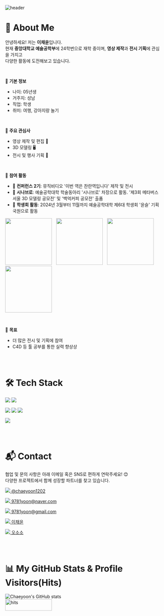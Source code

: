 ![header](https://capsule-render.vercel.app/api?type=waving&height=300&color=gradient&text=Chaeyoon's%20GITHUB&textBg=false)

# 🌟 About Me

안녕하세요! 저는 **이채윤**입니다.  
현재 **중앙대학교 예술공학부**에 24학번으로 재학 중이며, **영상 제작**과 **전시 기획**에 관심을 가지고  
다양한 활동에 도전해보고 있습니다.

<br>

📌 **기본 정보** 
- 나이: 05년생
- 거주지: 성남
- 직업: 학생
- 취미: 여행, 강아지랑 놀기

<br>

📌 **주요 관심사**  
- 영상 제작 및 편집 🎥  
- 3D 모델링 🖥️  
- 전시 및 행사 기획 🎪  

<br>

📌 **참여 활동**  
- 🎥 **컨퍼런스 2기**: 뮤직비디오 '이번 역은 찬란역입니다' 제작 및 전시  
- 🎨 **시나브로**: 예술공학대학 학술동아리 '시나브로' 차장으로 활동. '제3회 메타버스 서울 3D 모델링 공모전' 및 '백억커피 공모전' 출품  
- 🎪 **학생회 활동**: 2024년 3월부터 11월까지 예술공학대학 제6대 학생회 '윤슬' 기획국원으로 활동
<p>
  <img src="https://github.com/user-attachments/assets/5355c45a-7309-4804-a51a-9f0ab742fcc4" width="150" style="margin-right: 10px;" />
  <img src="https://github.com/user-attachments/assets/2b042924-a0de-496f-a5d1-1b56f4db8ad2" width="150" style="margin-right: 10px;" />
  <img src="https://github.com/user-attachments/assets/b1709531-eb52-48a1-a6c2-66c0cc21db49" width="150" style="margin-right: 10px;" />
  <img src="https://github.com/user-attachments/assets/03d3e25e-aae6-4c6f-b70c-527062d4b5ce" width="150" />
</p>

<br>

📌 **목표** 
- 더 많은 전시 및 기획에 참여
- C4D 등 툴 공부를 통한 실력 향상상

<br><br>


# 🛠️ Tech Stack

<p>
  <img src="https://img.shields.io/badge/Cinema4D-011A6A?style=flat&logo=cinema4d&logoColor=white"/>
  <img src="https://img.shields.io/badge/Maya-00C4CC?style=flat&logo=autodesk&logoColor=white"/>
</p>
<p>
  <img src="https://img.shields.io/badge/Premiere Pro-9999FF?style=flat&logo=adobepremierepro&logoColor=white"/>
  <img src="https://img.shields.io/badge/Photoshop-31A8FF?style=flat&logo=adobephotoshop&logoColor=white"/>
  <img src="https://img.shields.io/badge/Illustrator-FF9A00?style=flat&logo=adobeillustrator&logoColor=white"/>
</p>
<p>
  <img src="https://img.shields.io/badge/Python-3776AB?style=flat&logo=python&logoColor=white"/>
</p>


<br><br>


# 📬 Contact
<p>
  협업 및 문의 사항은 아래 이메일 혹은 SNS로 편하게 연락주세요! 😊 <br>
  다양한 프로젝트에서 함께 성장할 파트너를 찾고 있습니다.  
</p>

<p>
  <a href="https://www.instagram.com/chaeyoon1202/profilecard/?igsh=MWgzYXlybW0xejI5Ng==" target="_blank">
    <img src="https://img.shields.io/badge/Instagram-E4405F?style=flat&logo=instagram&logoColor=white"/>
    @chaeyoon1202
  </a>
</p>

<p>
  <a href="mailto:9781yoon@naver.com">
    <img src="https://img.shields.io/badge/Naver-03C75A?style=flat&logo=naver&logoColor=white"/>
    9781yoon@naver.com
  </a>
</p>

<p>
  <a href="mailto:9781yoon@gmail.com">
    <img src="https://img.shields.io/badge/Gmail-D14836?style=flat&logo=gmail&logoColor=white"/>
    9781yoon@gmail.com
  </a>
</p>

<p>
  <a href="https://youtube.com/channel/UCB2Nm5Dva5FVxAxoVLuK_nQ?si=TtdBUtjAFdHR9-So" target="_blank">
    <img src="https://img.shields.io/badge/YouTube-FF0000?style=flat&logo=youtube&logoColor=white"/>
    이채윤
  </a>
</p>

<p>
  <a href="https://youtube.com/@ossosso0326?si=LnENaAXVI1ZXZebm" target="_blank">
    <img src="https://img.shields.io/badge/YouTube-FF0000?style=flat&logo=youtube&logoColor=white"/>
    오소소
  </a>
</p>



<br><br>


# 📊 My GitHub Stats & Profile Visitors(Hits)

![Chaeyoon's GitHub stats](https://github-readme-stats.vercel.app/api?username=leechaeyoon0525&show_icons=true&theme=apprentice)  
  <a href="https://hits.seeyoufarm.com">
    <img src="https://hits.seeyoufarm.com/api/count/incr/badge.svg?url=https%3A%2F%2Fgithub.com%2Fleechaeyoon0525%2Fleechaeyoon0525.git&count_bg=%238994F5&title_bg=%23909090&icon=&icon_color=%23E7E7E7&title=hits&edge_flat=false" 
         alt="hits" width="150" height="37.5"/>
  </a>
</p>
